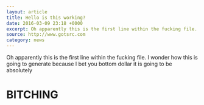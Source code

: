 ```yaml
---
layout: article
title: Hello is this working?
date: 2016-03-09 23:18 +0000
excerpt: Oh apparently this is the first line within the fucking file.
source: http://www.gotsrc.com
category: news
---
```


Oh apparently this is the first line within the fucking file. I wonder how this is going to generate because I bet you bottom dollar it is going to be absolutely

BITCHING
===
